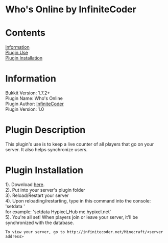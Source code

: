 Who's Online by InfiniteCoder
===========

Contents
===========
<a href="#information">Information</a><br />
<a href="#plugin-use">Plugin Use</a><br />
<a href="#plugin-installation">Plugin Installation</a>

Information
===========

Bukkit Version: 1.7.2+<br />
Plugin Name: Who's Online<br />
Plugin Author: <a href="http://infinitecoder.net">InfiniteCoder</a><br />
Plugin Version: 1.0

Plugin Description
===========

This plugin's use is to keep a live counter of all players that go on your server. It also helps synchronize users.

Plugin Installation
===========

1). Download <a href="http://infinitecoder.net/plugin-releases/Who's%20Online.jar">here</a>.<br />
2). Put into your server's plugin folder<br />
3). Reload/Restart your server<br />
4). Upon reloading/restarting, type in this command into the console:<br />
    'setdata <server name> <server address>'<br />
    for example: 'setdata Hypixel_Hub mc.hypixel.net'<br />
5). You're all set! When players join or leave your server, it'll be synchronized with the database.<br />

    To view your server, go to http://infinitecoder.net/Minecraft/<server address>
